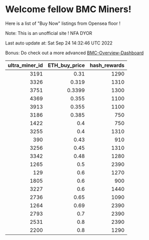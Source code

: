 # Welcome fellow BMC Miners!
Here is a list of "Buy Now" listings from Opensea floor !

Note: This is an unofficial site ! NFA DYOR

Last auto update at: Sat Sep 24 14:32:46 UTC 2022

Bonus: Do check out a more advanced [BMC-Overview-Dashboard](https://dune.com/defifunk/BMC-Overview-Dashboard)


|   ultra_miner_id |   ETH_buy_price |   hash_rewards |
|-----------------:|----------------:|---------------:|
|             3191 |          0.31   |           1290 |
|             3326 |          0.319  |           1310 |
|             3751 |          0.3399 |           1300 |
|             4369 |          0.355  |           1100 |
|             3913 |          0.355  |           1100 |
|             3186 |          0.385  |            750 |
|             1422 |          0.4    |            750 |
|             3255 |          0.4    |           1310 |
|              390 |          0.43   |            910 |
|             3256 |          0.45   |           1310 |
|             3342 |          0.48   |           1280 |
|             1265 |          0.5    |           2390 |
|              129 |          0.6    |           1270 |
|             1805 |          0.6    |            900 |
|             3227 |          0.6    |           1440 |
|             2736 |          0.65   |           1090 |
|             1264 |          0.69   |           2390 |
|             2793 |          0.7    |           2390 |
|             2531 |          0.8    |           2390 |
|             2200 |          0.8    |           1290 |